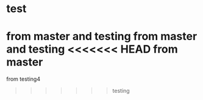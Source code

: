 # test
from master and testing
from master and testing
<<<<<<< HEAD
from master
=======
from testing4
>>>>>>> testing
